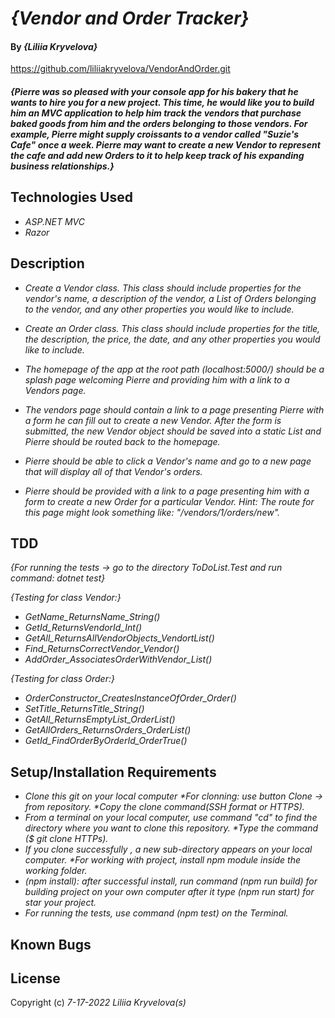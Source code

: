 # _{Vendor and Order Tracker}_

#### By _**{Liliia Kryvelova}**_

https://github.com/liliiakryvelova/VendorAndOrder.git

#### _{Pierre was so pleased with your console app for his bakery that he wants to hire you for a new project. This time, he would like you to build him an MVC application to help him track the vendors that purchase baked goods from him and the orders belonging to those vendors. For example, Pierre might supply croissants to a vendor called "Suzie's Cafe" once a week. Pierre may want to create a new Vendor to represent the cafe and add new Orders to it to help keep track of his expanding business relationships.}_

## Technologies Used

* _ASP.NET MVC_
* _Razor_

## Description

* _Create a Vendor class. This class should include properties for the vendor's name, a description of the vendor, a List of Orders belonging to the vendor, and any other properties you would like to include._

* _Create an Order class. This class should include properties for the title, the description, the price, the date, and any other properties you would like to include._

* _The homepage of the app at the root path (localhost:5000/) should be a splash page welcoming Pierre and providing him with a link to a Vendors page._

* _The vendors page should contain a link to a page presenting Pierre with a form he can fill out to create a new Vendor. After the form is submitted, the new Vendor object should be saved into a static List and Pierre should be routed back to the homepage._

* _Pierre should be able to click a Vendor's name and go to a new page that will display all of that Vendor's orders._

* _Pierre should be provided with a link to a page presenting him with a form to create a new Order for a particular Vendor. Hint: The route for this page might look something like: "/vendors/1/orders/new"._

## TDD 
_{For running the tests -> go to the directory ToDoList.Test and run command: dotnet test}_

_{Testing for class Vendor:}_
* _GetName_ReturnsName_String()_
* _GetId_ReturnsVendorId_Int()_
* _GetAll_ReturnsAllVendorObjects_VendortList()_
* _Find_ReturnsCorrectVendor_Vendor()_
* _AddOrder_AssociatesOrderWithVendor_List()_

_{Testing for class Order:}_
* _OrderConstructor_CreatesInstanceOfOrder_Order()_
* _SetTitle_ReturnsTitle_String()_
* _GetAll_ReturnsEmptyList_OrderList()_
* _GetAllOrders_ReturnsOrders_OrderList()_
* _GetId_FindOrderByOrderId_OrderTrue()_

## Setup/Installation Requirements

* _Clone this git on your local computer *For clonning: use button Clone -> from repository. *Copy the clone command(SSH format or HTTPS)._
* _From a terminal on your local computer, use command "cd" to find the directory where you want to clone this repository. *Type the command ($ git clone HTTPs)._
* _If you clone successfully , a new sub-directory appears on your local computer. *For working with project, install npm module inside the working folder._
* _(npm install): after successful install, run command (npm run build) for building project on your own computer after it type (npm run start) for star your project._ 
* _For running the tests, use command (npm test) on the Terminal._


## Known Bugs


## License


Copyright (c) _7-17-2022_ _Liliia Kryvelova(s)_